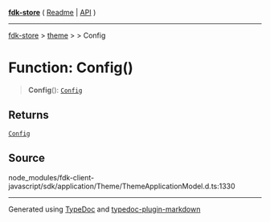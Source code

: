 [**fdk-store**](../../../README.md) ( [Readme](../../../README.md) \| [API](../../../API.md) )

---

[fdk-store](../../../API.md) > [theme](../../README.md) > [<internal>](../README.md) > Config

# Function: Config()

> **Config**(): [`Config`](../type-aliases/type-alias.Config.md)

## Returns

[`Config`](../type-aliases/type-alias.Config.md)

## Source

node_modules/fdk-client-javascript/sdk/application/Theme/ThemeApplicationModel.d.ts:1330

---

Generated using [TypeDoc](https://typedoc.org/) and [typedoc-plugin-markdown](https://www.npmjs.com/package/typedoc-plugin-markdown)
